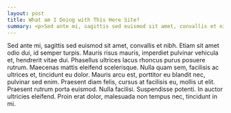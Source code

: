 ```yaml
---
layout: post
title: What am I Doing with This Here Site?
summary: <p>Sed ante mi, sagittis sed euismod sit amet, convallis et nibh.</p>
---
```


Sed ante mi, sagittis sed euismod sit amet, convallis et nibh. Etiam sit amet odio dui, id semper turpis. Mauris risus mauris, imperdiet pulvinar vehicula et, hendrerit vitae dui. Phasellus ultrices lacus rhoncus purus posuere rutrum. Maecenas mattis eleifend scelerisque. Nulla quam sem, facilisis ac ultrices et, tincidunt eu dolor. Mauris arcu est, porttitor eu blandit nec, pulvinar sed enim. Praesent diam felis, cursus at facilisis eu, mollis ut elit. Praesent rutrum porta euismod. Nulla facilisi. Suspendisse potenti. In auctor ultricies eleifend. Proin erat dolor, malesuada non tempus nec, tincidunt in mi.

